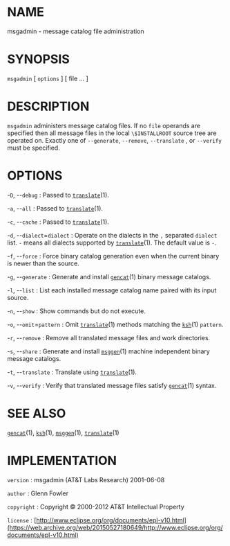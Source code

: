 # NAME

msgadmin - message catalog file administration

# SYNOPSIS

`msgadmin` \[ `options` \] \[ file ... \]

# DESCRIPTION

`msgadmin` administers message catalog files. If no `file` operands
are specified then all message files in the local `\$INSTALLROOT`
source tree are operated on. Exactly one of `--generate`,
`--remove`, `--translate` , or `--verify` must be specified.

# OPTIONS

-`D`, --`debug`
:   Passed to
    [`translate`](/web/20150527180649/http://www2.research.att.com/~astopen/man/man1/translate.html)(1).

-`a`, --`all`
:   Passed to
    [`translate`](/web/20150527180649/http://www2.research.att.com/~astopen/man/man1/translate.html)(1).

-`c`, --`cache`
:   Passed to
    [`translate`](/web/20150527180649/http://www2.research.att.com/~astopen/man/man1/translate.html)(1).

-`d`, --`dialect`=`dialect`
:   Operate on the dialects in the `,` separated `dialect` list. `-`
    means all dialects supported by
    [`translate`](/web/20150527180649/http://www2.research.att.com/~astopen/man/man1/translate.html)(1).
    The default value is `-`.

-`f`, --`force`
:   Force binary catalog generation even when the current binary is
    newer than the source.

-`g`, --`generate`
:   Generate and install
    [`gencat`](/web/20150527180649/http://www2.research.att.com/~astopen/man/man1/gencat.html)(1)
    binary message catalogs.

-`l`, --`list`
:   List each installed message catalog name paired with its
    input source.

-`n`, --`show`
:   Show commands but do not execute.

-`o`, --`omit`=`pattern`
:   Omit
    [`translate`](/web/20150527180649/http://www2.research.att.com/~astopen/man/man1/translate.html)(1)
    methods matching the
    [`ksh`](/web/20150527180649/http://www2.research.att.com/~astopen/man/man1/ksh.html)(1)
    `pattern`.

-`r`, --`remove`
:   Remove all translated message files and work directories.

-`s`, --`share`
:   Generate and install
    [`msggen`](/web/20150527180649/http://www2.research.att.com/~astopen/man/man1/msggen.html)(1)
    machine independent binary message catalogs.

-`t`, --`translate`
:   Translate using
    [`translate`](/web/20150527180649/http://www2.research.att.com/~astopen/man/man1/translate.html)(1).

-`v`, --`verify`
:   Verify that translated message files satisfy
    [`gencat`](/web/20150527180649/http://www2.research.att.com/~astopen/man/man1/gencat.html)(1) syntax.

# SEE ALSO

[`gencat`](/web/20150527180649/http://www2.research.att.com/~astopen/man/man1/gencat.html)(1),
[`ksh`](/web/20150527180649/http://www2.research.att.com/~astopen/man/man1/ksh.html)(1),
[`msggen`](/web/20150527180649/http://www2.research.att.com/~astopen/man/man1/msggen.html)(1),
[`translate`](/web/20150527180649/http://www2.research.att.com/~astopen/man/man1/translate.html)(1)

# IMPLEMENTATION

`version`
:   msgadmin (AT&T Labs Research) 2001-06-08

`author`
:   Glenn Fowler

`copyright`
:   Copyright © 2000-2012 AT&T Intellectual Property

`license`
:   [http://www.eclipse.org/org/documents/epl-v10.html](https://web.archive.org/web/20150527180649/http://www.eclipse.org/org/documents/epl-v10.html)


